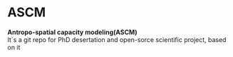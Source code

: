 # ASCM
<b>Antropo-spatial capacity modeling(ASCM)</b>
<br />
 It`s a git repo for PhD desertation and open-sorce scientific project, based on it 
